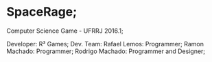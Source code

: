 # SpaceRage;
Computer Science Game - UFRRJ 2016.1;

Developer: R³ Games;
Dev. Team:
  Rafael Lemos: Programmer;
  Ramon Machado: Programmer;
  Rodrigo Machado: Programmer and Designer;

